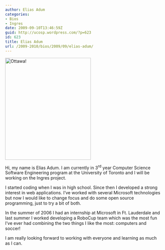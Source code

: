```yaml
---
author: Elias Adum
categories:
- Bios
- Ingres
date: 2009-09-10T13:46:59Z
guid: http://ucosp.wordpress.com/?p=623
id: 623
title: Elias Adum
url: /2009-2010/bios/2009/09/elias-adum/
---
```


<img class="size-large wp-image-628   alignleft" title="Elias Adum pic" src="http://ucosp.files.wordpress.com/2009/09/foto1.jpg?w=858" alt="Ottawa!" width="278" height="331" srcset="http://ucosp.ca/wp-content/uploads/2009/09/foto1.jpg 1410w, http://ucosp.ca/wp-content/uploads/2009/09/foto1-251x300.jpg 251w, http://ucosp.ca/wp-content/uploads/2009/09/foto1-858x1024.jpg 858w" sizes="(max-width: 278px) 100vw, 278px" />

Hi, my name is Elias Adum. I am currently in 3<sup>rd</sup> year Computer Science Software Engineering program at the University of Toronto and I will be working on the Ingres project.

I started coding when I was in high school. Since then I developed a strong interest in web applications. I’ve worked with several Microsoft technologies but now I would like to change focus and do some open source programming, just to try a bit of both.

In the summer of 2006 I had an internship at Microsoft in Ft. Lauderdale and last summer I worked developing a RoboCup team which was the most fun I’ve ever had combining the two things I like the most: computers and soccer!

I am really looking forward to working with everyone and learning as much as I can.